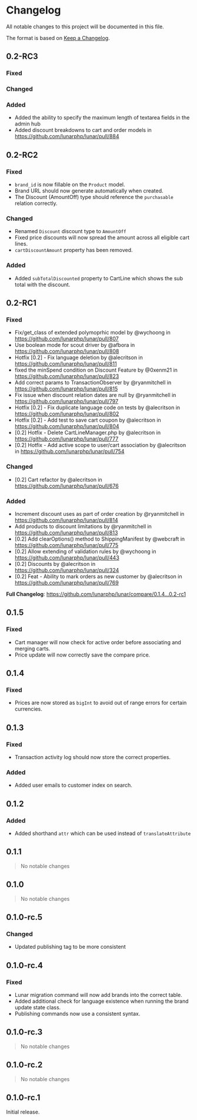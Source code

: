 # Changelog

All notable changes to this project will be documented in this file.

The format is based on [Keep a Changelog](https://keepachangelog.com/en/1.0.0/).

## 0.2-RC3

### Fixed


### Changed


### Added

- Added the ability to specify the maximum length of textarea fields in the admin hub
- Added discount breakdowns to cart and order models in https://github.com/lunarphp/lunar/pull/884

## 0.2-RC2

### Fixed

- `brand_id` is now fillable on the `Product` model.
- Brand URL should now generate automatically when created.
- The Discount (AmountOff) type should reference the `purchasable` relation correctly.

### Changed

- Renamed `Discount` discount type to `AmountOff`
- Fixed price discounts will now spread the amount across all eligible cart lines.
- `cartDiscountAmount` property has been removed.

### Added

- Added `subTotalDiscounted` property to CartLine which shows the sub total with the discount.

## 0.2-RC1

### Fixed

* Fix/get_class of extended polymoprhic model by @wychoong in https://github.com/lunarphp/lunar/pull/807
* Use boolean mode for scout driver  by @afbora in https://github.com/lunarphp/lunar/pull/808
* Hotfix [0.2] - Fix language deletion by @alecritson in https://github.com/lunarphp/lunar/pull/811
* fixed the minSpend condition on Discount Feature by @0xenm21 in https://github.com/lunarphp/lunar/pull/823
* Add correct params to TransactionObserver by @ryanmitchell in https://github.com/lunarphp/lunar/pull/815
* Fix issue when discount relation dates are null by @ryanmitchell in https://github.com/lunarphp/lunar/pull/797
* Hotfix [0.2] - Fix duplicate language code on tests by @alecritson in https://github.com/lunarphp/lunar/pull/802
* Hotfix [0.2] - Add test to save cart coupon by @alecritson in https://github.com/lunarphp/lunar/pull/804
* [0.2] Hotfix - Delete CartLineManager.php by @alecritson in https://github.com/lunarphp/lunar/pull/777
* [0.2] Hotfix - Add active scope to user/cart association by @alecritson in https://github.com/lunarphp/lunar/pull/754

### Changed

* [0.2] Cart refactor by @alecritson in https://github.com/lunarphp/lunar/pull/676

### Added

* Increment discount uses as part of order creation by @ryanmitchell in https://github.com/lunarphp/lunar/pull/814
* Add products to discount limitations by @ryanmitchell in https://github.com/lunarphp/lunar/pull/813
* [0.2] Add clearOptions() method to ShippingManifest by @webcraft in https://github.com/lunarphp/lunar/pull/775
* [0.2] Allow extending of validation rules by @wychoong in https://github.com/lunarphp/lunar/pull/443
* [0.2] Discounts by @alecritson in https://github.com/lunarphp/lunar/pull/324
* [0.2] Feat - Ability to mark orders as new customer by @alecritson in https://github.com/lunarphp/lunar/pull/769

**Full Changelog**: https://github.com/lunarphp/lunar/compare/0.1.4...0.2-rc1

## 0.1.5

### Fixed

- Cart manager will now check for active order before associating and merging carts.
- Price update will now correctly save the compare price.

## 0.1.4

### Fixed

- Prices are now stored as `bigInt` to avoid out of range errors for certain currencies.

## 0.1.3

### Fixed

- Transaction activity log should now store the correct properties.

### Added

- Added user emails to customer index on search.

## 0.1.2

### Added

- Added shorthand `attr` which can be used instead of `translateAttribute`

## 0.1.1

> No notable changes

## 0.1.0

> No notable changes

## 0.1.0-rc.5

### Changed

- Updated publishing tag to be more consistent

## 0.1.0-rc.4

### Fixed

- Lunar migration command will now add brands into the correct table.
- Added additional check for language existence when running the brand update state class.
- Publishing commands now use a consistent syntax.

## 0.1.0-rc.3

> No notable changes

## 0.1.0-rc.2

> No notable changes

## 0.1.0-rc.1

Initial release.
